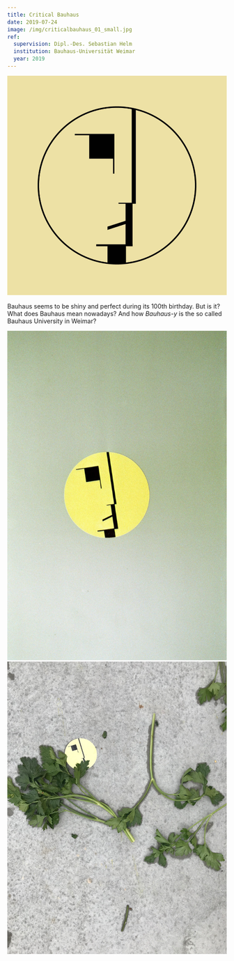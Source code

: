 ```yaml
---
title: Critical Bauhaus
date: 2019-07-24
image: /img/criticalbauhaus_01_small.jpg
ref:
  supervision: Dipl.-Des. Sebastian Helm
  institution: Bauhaus-Universität Weimar
  year: 2019
---
```


![Critical Bauhaus](/img/criticalbauhaus_01.jpg)

Bauhaus seems to be shiny and perfect during its 100th birthday. But is it? What does Bauhaus mean nowadays? And how _Bauhaus-y_ is the so called Bauhaus University in Weimar?

![Critical Bauhaus on the Door](/img/criticalbauhaus_02.jpg)
![Critical Bauhaus served with Parsley](/img/criticalbauhaus_03.jpg)

